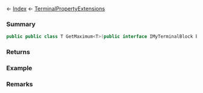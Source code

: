 ← [Index](Api-Index) ← [TerminalPropertyExtensions](Sandbox.ModAPI.Interfaces.TerminalPropertyExtensions)

### Summary

```csharp
public public class T GetMaximum<T>(public interface IMyTerminalBlock block, string propertyId)
```

### Returns

### Example

### Remarks

